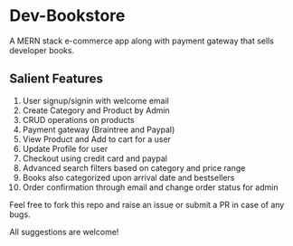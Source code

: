 # Dev-Bookstore
A MERN stack e-commerce app along with payment gateway that sells developer books.

## Salient Features
1. User signup/signin with welcome email
2. Create Category and Product by Admin
3. CRUD operations on products
4. Payment gateway (Braintree and Paypal)
5. View Product and Add to cart for a user
6. Update Profile for user
7. Checkout using credit card and paypal
8. Advanced search filters based on category and price range
9. Books also categorized upon arrival date and bestsellers
10. Order confirmation through email and change order status for admin

Feel free to fork this repo and raise an issue or submit a PR in case of any bugs.

All suggestions are welcome!

